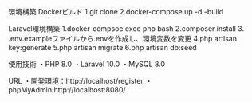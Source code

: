 環境構築
Dockerビルド
1.git clone 
2.docker-compose up -d -build

Laravel環境構築
1.docker-compsoe exec php bash
2.composer install
3. .env.exampleファイルから.envを作成し、環境変数を変更
4.php artisan key:generate
5.php artisan migrate
6.php artisan db:seed

使用技術
・PHP 8.0
・Laravel 10.0
・MySQL 8.0

URL
・開発環境：http://localhost/register
・phpMyAdmin:http://localhost:8080/
